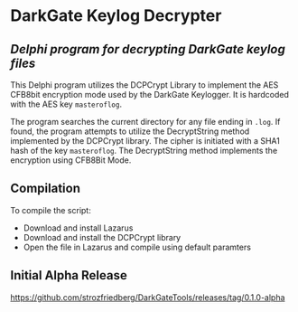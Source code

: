 # DarkGate Keylog Decrypter
## _Delphi program for decrypting DarkGate keylog files_

This Delphi program utilizes the DCPCrypt Library to implement the AES CFB8bit encryption mode used by the DarkGate Keylogger. It is hardcoded with the AES key `masteroflog`. 

The program searches the current directory for any file ending in `.log`. If found, the program attempts to utilize the DecryptString method implemented by the DCPCrypt library. The cipher is initiated with a SHA1 hash of the key `masteroflog`. The DecryptString method implements the encryption using CFB8Bit Mode. 

## Compilation
To compile the script: 

- Download and install Lazarus
- Download and install the DCPCrypt library
- Open the file in Lazarus and compile using default paramters

## Initial Alpha Release
https://github.com/strozfriedberg/DarkGateTools/releases/tag/0.1.0-alpha

